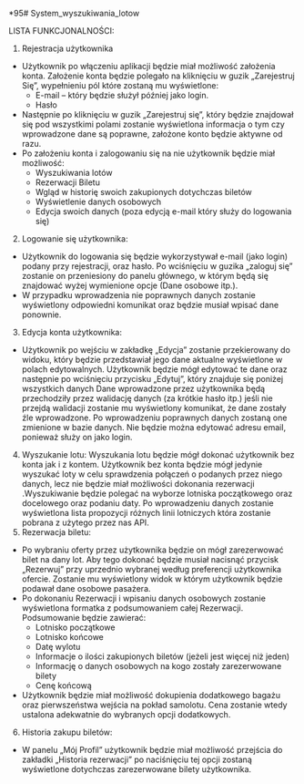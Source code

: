 *95# System_wyszukiwania_lotow

LISTA FUNKCJONALNOŚCI:

1.	Rejestracja użytkownika
- Użytkownik po włączeniu aplikacji będzie miał możliwość założenia konta. Założenie konta będzie polegało na kliknięciu w guzik „Zarejestruj Się”, wypełnieniu pól które zostaną mu wyświetlone:
	- E-mail – który będzie służył później jako login.
	- Hasło
- Następnie po kliknięciu w guzik „Zarejestruj się”, który będzie znajdował się pod wszystkimi polami zostanie wyświetlona informacja o tym czy wprowadzone dane są poprawne, założone konto będzie aktywne od razu. 
- Po założeniu konta i zalogowaniu się na nie użytkownik będzie miał możliwość:
	- Wyszukiwania lotów
	- Rezerwacji Biletu
	- Wgląd w historię swoich zakupionych dotychczas biletów
	- Wyświetlenie danych osobowych
	- Edycja swoich danych (poza edycją e-mail który służy do logowania się)

2.	Logowanie się użytkownika:
- Użytkownik do logowania się będzie wykorzystywał e-mail (jako login) podany przy rejestracji, oraz hasło. Po wciśnięciu w guzika „zaloguj się” zostanie on przeniesiony do panelu głównego, w którym będą się znajdować wyżej wymienione opcje (Dane osobowe itp.).
- W przypadku wprowadzenia nie poprawnych danych zostanie wyświetlony odpowiedni komunikat oraz będzie musiał wpisać dane ponownie.

3.	Edycja konta użytkownika:
- Użytkownik po wejściu w zakładkę „Edycja” zostanie przekierowany do widoku, który będzie przedstawiał jego dane aktualne wyświetlone w polach edytowalnych. Użytkownik będzie mógł edytować te dane oraz następnie po wciśnięciu przycisku „Edytuj”, który znajduje się poniżej wszystkich danych Dane wprowadzone przez użytkownika będą przechodziły przez walidację danych (za krótkie hasło itp.)  jeśli nie przejdą walidacji zostanie mu wyświetlony komunikat, że dane zostały źle wprowadzone. Po wprowadzeniu  poprawnych danych zostaną one zmienione w bazie danych. Nie będzie można edytować adresu email, ponieważ służy on jako login.
4.	Wyszukanie lotu:
Wyszukania lotu będzie mógł dokonać użytkownik bez konta jak i z kontem. Użytkownik bez konta będzie mógł jedynie wyszukać loty w celu sprawdzenia połączeń o podanych przez niego danych, lecz nie będzie miał możliwości dokonania rezerwacji .Wyszukiwanie będzie polegać na wyborze lotniska początkowego oraz docelowego oraz podaniu daty. Po wprowadzeniu danych zostanie wyświetlona lista propozycji różnych linii lotniczych która zostanie pobrana z użytego przez nas API.
5.	Rezerwacja biletu:
- Po wybraniu oferty przez użytkownika będzie on mógł zarezerwować bilet na dany lot. Aby tego dokonać będzie musiał nacisnąć przycisk „Rezerwuj” przy uprzednio wybranej według preferencji użytkownika ofercie. Zostanie mu wyświetlony widok w którym użytkownik będzie podawał dane osobowe pasażera. 
- Po dokonaniu Rezerwacji i wpisaniu danych osobowych zostanie wyświetlona formatka z podsumowaniem całej Rezerwacji. Podsumowanie będzie zawierać:
	- Lotnisko początkowe 
	- Lotnisko końcowe
	- Datę wylotu
	- Informacje o ilości zakupionych biletów (jeżeli jest więcej niż jeden)
	- Informację o danych osobowych na kogo zostały zarezerwowane bilety
	- Cenę końcową 
- Użytkownik będzie miał możliwość dokupienia dodatkowego bagażu oraz pierwszeństwa wejścia na pokład samolotu. Cena zostanie wtedy ustalona adekwatnie do wybranych opcji dodatkowych.

6.	Historia zakupu biletów:
- W panelu „Mój Profil” użytkownik będzie miał możliwość przejścia do zakładki „Historia rezerwacji” po naciśnięciu tej opcji zostaną wyświetlone dotychczas zarezerwowane bilety użytkownika.
